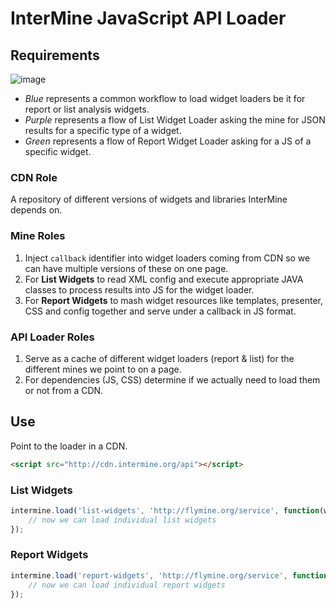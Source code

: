 # InterMine JavaScript API Loader

## Requirements

![image](https://github.com/radekstepan/intermine-api-loader/raw/report-widgets/widgets.png)

* *Blue* represents a common workflow to load widget loaders be it for report or list analysis widgets.
* *Purple* represents a flow of List Widget Loader asking the mine for JSON results for a specific type of a widget.
* *Green* represents a flow of Report Widget Loader asking for a JS of a specific widget.

### CDN Role

A repository of different versions of widgets and libraries InterMine depends on.

### Mine Roles

1. Inject `callback` identifier into widget loaders coming from CDN so we can have multiple versions of these on one page.
2. For **List Widgets** to read XML config and execute appropriate JAVA classes to process results into JS for the widget loader.
3. For **Report Widgets** to mash widget resources like templates, presenter, CSS and config together and serve under a callback in JS format.

### API Loader Roles

1. Serve as a cache of different widget loaders (report & list) for the different mines we point to on a page.
2. For dependencies (JS, CSS) determine if we actually need to load them or not from a CDN.

## Use

Point to the loader in a CDN.

```html
<script src="http://cdn.intermine.org/api"></script>
```

### List Widgets

```javascript
intermine.load('list-widgets', 'http://flymine.org/service', function(widgets) {
    // now we can load individual list widgets
});
```

### Report Widgets

```javascript
intermine.load('report-widgets', 'http://flymine.org/service', function(widgets) {
    // now we can load individual report widgets
});
```